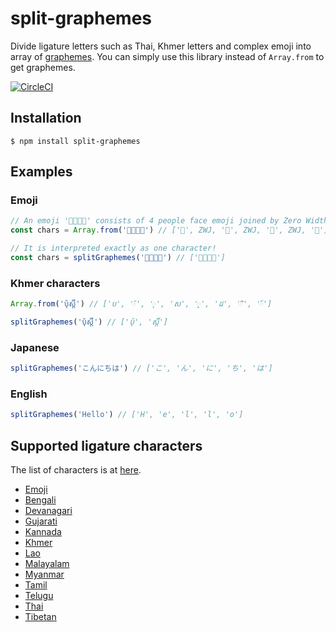# split-graphemes

Divide ligature letters such as Thai, Khmer letters and complex emoji into array of [graphemes](https://en.wikipedia.org/wiki/Grapheme).
You can simply use this library instead of `Array.from` to get graphemes.

[![CircleCI](https://circleci.com/gh/nota/split-graphemes/tree/master.svg?style=svg)](https://circleci.com/gh/nota/split-graphemes/tree/master)

## Installation
```
$ npm install split-graphemes
```

## Examples
### Emoji

```js
// An emoji '👨‍👩‍👦‍👦' consists of 4 people face emoji joined by Zero Width Joiners (ZWJ).
const chars = Array.from('👨‍👩‍👦‍👦') // ['👨', ZWJ, '👩', ZWJ, '👦', ZWJ, '👦']
```

```js
// It is interpreted exactly as one character!
const chars = splitGraphemes('👨‍👩‍👦‍👦') // ['👨‍👩‍👦‍👦']
```

### Khmer characters

```js
Array.from('ប៉ុស្ដិ៍') // ['ប', '៉', 'ុ', 'ស', '្', 'ដ', 'ិ', '៍']
```

```js
splitGraphemes('ប៉ុស្ដិ៍') // ['ប៉ុ', 'ស្ដិ៍']
```

### Japanese
```js
splitGraphemes('こんにちは') // ['こ', 'ん', 'に', 'ち', 'は']
```

### English
```js
splitGraphemes('Hello') // ['H', 'e', 'l', 'l', 'o']
```

## Supported ligature characters
The list of characters is at [here](https://github.com/nota/split-graphemes/tree/master/src).
- [Emoji](https://en.wikipedia.org/wiki/Unicode_block)
- [Bengali](https://www.unicode.org/charts/PDF/U0980.pdf)
- [Devanagari](https://www.unicode.org/charts/PDF/U0900.pdf)
- [Gujarati](https://www.unicode.org/charts/PDF/U0A80.pdf)
- [Kannada](https://www.unicode.org/charts/PDF/U0C80.pdf)
- [Khmer](https://www.unicode.org/charts/PDF/U1780.pdf)
- [Lao](https://www.unicode.org/charts/PDF/U0E80.pdf)
- [Malayalam](https://unicode.org/charts/PDF/U0D00.pdf)
- [Myanmar](https://www.unicode.org/charts/PDF/U1000.pdf)
- [Tamil](https://www.unicode.org/charts/PDF/U0B80.pdf)
- [Telugu](https://www.unicode.org/charts/PDF/U0C00.pdf)
- [Thai](https://www.unicode.org/charts/PDF/U0E00.pdf)
- [Tibetan](https://www.unicode.org/charts/PDF/U0F00.pdf)


